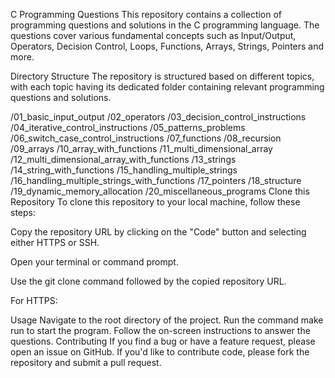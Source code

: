 C Programming Questions
This repository contains a collection of programming questions and solutions in the C programming language. The questions cover various fundamental concepts such as Input/Output, Operators, Decision Control, Loops, Functions, Arrays, Strings, Pointers and more.

Directory Structure
The repository is structured based on different topics, with each topic having its dedicated folder containing relevant programming questions and solutions.

/01_basic_input_output
/02_operators
/03_decision_control_instructions
/04_iterative_control_instructions
/05_patterns_problems
/06_switch_case_control_instructions
/07_functions
/08_recursion
/09_arrays
/10_array_with_functions
/11_multi_dimensional_array
/12_multi_dimensional_array_with_functions
/13_strings
/14_string_with_functions
/15_handling_multiple_strings
/16_handling_multiple_strings_with_functions
/17_pointers
/18_structure
/19_dynamic_memory_allocation
/20_miscellaneous_programs
Clone this Repository
To clone this repository to your local machine, follow these steps:

Copy the repository URL by clicking on the "Code" button and selecting either HTTPS or SSH.

Open your terminal or command prompt.

Use the git clone command followed by the copied repository URL.

For HTTPS:


Usage
Navigate to the root directory of the project.
Run the command make run to start the program.
Follow the on-screen instructions to answer the questions.
Contributing
If you find a bug or have a feature request, please open an issue on GitHub. If you'd like to contribute code, please fork the repository and submit a pull request.

